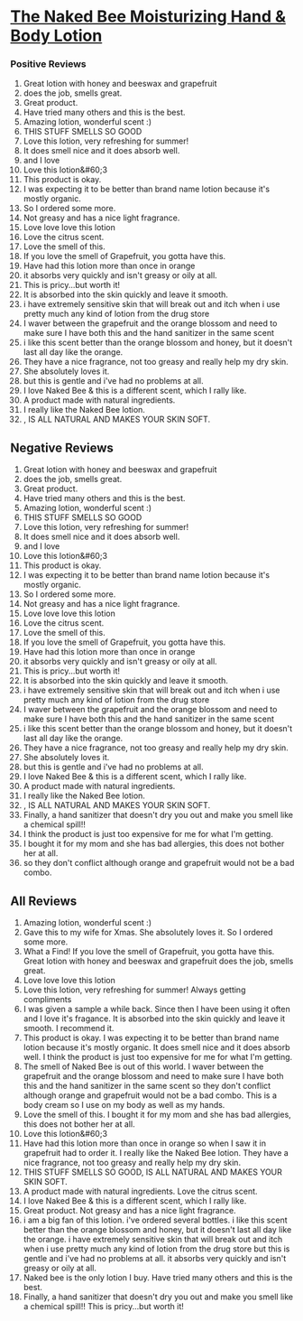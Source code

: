 # [The Naked Bee Moisturizing Hand &amp; Body Lotion](https://products.checkmycream.com/products/The-Naked-Bee-Moisturizing-Hand-and-Body-Lotion.html)

### Positive Reviews

<ol>
      <li>Great lotion with honey and beeswax and grapefruit</li>
      <li>does the job, smells great.</li>
      <li>Great product.</li>
      <li>Have tried many others and this is the best.</li>
      <li>Amazing lotion, wonderful scent :)</li>
      <li>THIS STUFF SMELLS SO GOOD</li>
      <li>Love this lotion, very refreshing for summer!</li>
      <li>It does smell nice and it does absorb well.  </li>
      <li>and I love</li>
      <li>Love this lotion&amp;#60;3</li>
      <li>This product is okay.  </li>
      <li>I was expecting it to be better than brand name lotion because it&#x27;s mostly organic.  </li>
      <li>So I ordered some more.</li>
      <li>Not greasy and has a nice light fragrance.</li>
      <li>Love love love this lotion</li>
      <li>Love the citrus scent.</li>
      <li>Love the smell of this.</li>
      <li>If you love the smell of Grapefruit, you gotta have this.  </li>
      <li>Have had this lotion more than once in orange</li>
      <li>it absorbs very quickly and isn&#x27;t greasy or oily at all.</li>
      <li>This is pricy...but worth it!</li>
      <li>It is absorbed into the skin quickly and leave it smooth.</li>
      <li>i have extremely sensitive skin that will break out and itch when i use pretty much any kind of lotion from the drug store</li>
      <li>I waver between the grapefruit and the orange blossom and need to make sure I have both this and the hand sanitizer in the same scent</li>
      <li>i like this scent better than the orange blossom and honey, but it doesn&#x27;t last all day like the orange.</li>
      <li>They have a nice fragrance, not too greasy and really help my dry skin.</li>
      <li>She absolutely loves it.</li>
      <li>but this is gentle and i&#x27;ve had no problems at all.</li>
      <li>I love Naked Bee &amp; this is a different scent, which I rally like.</li>
      <li>A product made with natural ingredients.</li>
      <li>I really like the Naked Bee lotion.</li>
      <li>, IS ALL NATURAL AND MAKES YOUR SKIN SOFT.</li>
</ol>


<h2>Negative Reviews</h2>
<ol>
<li> Great lotion with honey and beeswax and grapefruit</li>
<li> does the job, smells great.</li>
<li> Great product.</li>
<li> Have tried many others and this is the best.</li>
<li> Amazing lotion, wonderful scent :)</li>
<li> THIS STUFF SMELLS SO GOOD</li>
<li> Love this lotion, very refreshing for summer!</li>
<li> It does smell nice and it does absorb well.  </li>
<li> and I love</li>
<li> Love this lotion&amp;#60;3</li>
<li> This product is okay.  </li>
<li> I was expecting it to be better than brand name lotion because it&#x27;s mostly organic.  </li>
<li> So I ordered some more.</li>
<li> Not greasy and has a nice light fragrance.</li>
<li> Love love love this lotion</li>
<li> Love the citrus scent.</li>
<li> Love the smell of this.</li>
<li> If you love the smell of Grapefruit, you gotta have this.  </li>
<li> Have had this lotion more than once in orange</li>
<li> it absorbs very quickly and isn&#x27;t greasy or oily at all.</li>
<li> This is pricy...but worth it!</li>
<li> It is absorbed into the skin quickly and leave it smooth.</li>
<li> i have extremely sensitive skin that will break out and itch when i use pretty much any kind of lotion from the drug store</li>
<li> I waver between the grapefruit and the orange blossom and need to make sure I have both this and the hand sanitizer in the same scent</li>
<li> i like this scent better than the orange blossom and honey, but it doesn&#x27;t last all day like the orange.</li>
<li> They have a nice fragrance, not too greasy and really help my dry skin.</li>
<li> She absolutely loves it.</li>
<li> but this is gentle and i&#x27;ve had no problems at all.</li>
<li> I love Naked Bee &amp; this is a different scent, which I rally like.</li>
<li> A product made with natural ingredients.</li>
<li> I really like the Naked Bee lotion.</li>
<li> , IS ALL NATURAL AND MAKES YOUR SKIN SOFT.</li>
<li> Finally, a hand sanitizer that doesn&#x27;t dry you out and make you smell like a chemical spill!!  </li>
<li> I think the product is just too expensive for me for what I&#x27;m getting.</li>
<li> I bought it for my mom and she has bad allergies, this does not bother her at all.</li>
<li> so they don&#x27;t conflict although orange and grapefruit would not be a bad combo.  </li>
</ol>

<h2>All Reviews</h2>

<ol>
    <li> Amazing lotion, wonderful scent :)</li>
    <li> Gave this to my wife for Xmas. She absolutely loves it. So I ordered some more.</li>
    <li> What a Find!  If you love the smell of Grapefruit, you gotta have this.  Great lotion with honey and beeswax and grapefruit does the job, smells great.</li>
    <li> Love love love this lotion</li>
    <li> Love this lotion, very refreshing for summer! Always getting compliments</li>
    <li> I was given a sample a while back. Since then I have been using it often and I love it&#x27;s fragance. It is absorbed into the skin quickly and leave it smooth. I recommend it.</li>
    <li> This product is okay.  I was expecting it to be better than brand name lotion because it&#x27;s mostly organic.  It does smell nice and it does absorb well.  I think the product is just too expensive for me for what I&#x27;m getting.</li>
    <li> The smell of Naked Bee is out of this world.  I waver between the grapefruit and the orange blossom and need to make sure I have both this and the hand sanitizer in the same scent so they don&#x27;t conflict although orange and grapefruit would not be a bad combo.  This is a body cream so I use on my body as well as my hands.</li>
    <li> Love the smell of this. I bought it for my mom and she has bad allergies, this does not bother her at all.</li>
    <li> Love this lotion&amp;#60;3</li>
    <li> Have had this lotion more than once in orange so when I saw it in grapefruit had to order it. I really like the Naked Bee lotion. They have a nice fragrance, not too greasy and really help my dry skin.</li>
    <li> THIS STUFF SMELLS SO GOOD, IS ALL NATURAL AND MAKES YOUR SKIN SOFT.</li>
    <li> A product made with natural ingredients. Love the citrus scent.</li>
    <li> I love Naked Bee &amp; this is a different scent, which I rally like.</li>
    <li> Great product. Not greasy and has a nice light fragrance.</li>
    <li> i am a big fan of this lotion. i&#x27;ve ordered several bottles. i like this scent better than the orange blossom and honey, but it doesn&#x27;t last all day like the orange. i have extremely sensitive skin that will break out and itch when i use pretty much any kind of lotion from the drug store but this is gentle and i&#x27;ve had no problems at all. it absorbs very quickly and isn&#x27;t greasy or oily at all.</li>
    <li> Naked bee is the only lotion I buy. Have tried many others and this is the best.</li>
    <li> Finally, a hand sanitizer that doesn&#x27;t dry you out and make you smell like a chemical spill!!  This is pricy...but worth it!</li>
</ol>




